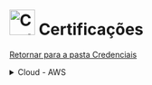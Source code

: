 <!-- # Certificações -->
# <img src="https://raw.githubusercontent.com/Tarikul-Islam-Anik/Animated-Fluent-Emojis/master/Emojis/Activities/Trophy.png" alt="Certification" width="45px"> Certificações
[Retornar para a pasta Credenciais](../)

<details><summary>Cloud - AWS</summary>
    <ul>
        <li><details><summary>AWS Certified Developer - Associate</summary>
            <ul>
                <li><a href="./cloud/aws/250618_aws_dva-c02.pdf">Certificado (PDF)</a></li>
                <li><a href="../badges/certifications/cloud_aws/250618_aws_dva-c02.png">Badge</a></li>
                <li><strong>Plataforma:</strong> AWS</li>
                <li><strong>Concluído em:</strong> 18/06/2025</li>
                <li><strong>Válido até:</strong> 18/06/2028</li>
            </ul>
        </details></li>
        <li><details><summary>AWS Certified Solutions Architect - Associate</summary>
            <ul>
                <li><a href="./cloud/aws/250203_aws_saa-c03.pdf">Certificado (PDF)</a></li>
                <li><a href="../badges/certifications/cloud_aws/250203_aws_saa-c03.png">Badge</a></li>
                <li><strong>Plataforma:</strong> AWS</li>
                <li><strong>Concluído em:</strong> 03/02/2025</li>
                <li><strong>Válido até:</strong> 03/02/2028</li>
            </ul>
        </details></li>
        <li><details><summary>AWS Certified Cloud Practitioner</summary>
            <ul>
                <li><a href="./cloud/aws/240722_aws_clf-c02.pdf">Certificado (PDF)</a></li>
                <li><a href="../badges/certifications/cloud_aws/240722_aws_clf-c02.png">Badge</a></li>
                <li><strong>Plataforma:</strong> AWS</li>
                <li><strong>Concluído em:</strong> 22/07/2024</li>
                <li><strong>Válido até:</strong> 22/07/2027</li>
            </ul>
        </details></li>
</details>

